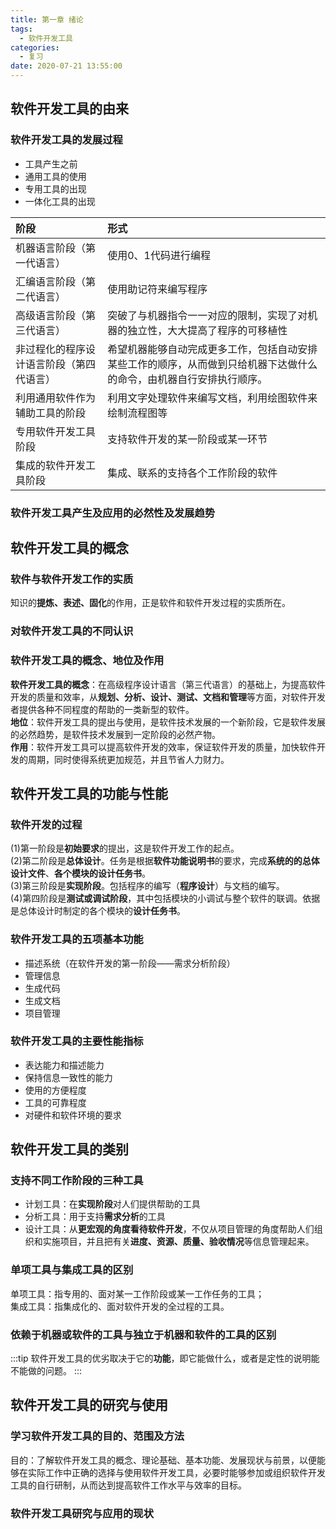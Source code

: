 ```yaml
---
title: 第一章 绪论
tags:
  - 软件开发工具
categories:
  - 复习
date: 2020-07-21 13:55:00
---
```

## 软件开发工具的由来
### 软件开发工具的发展过程
- 工具产生之前
- 通用工具的使用
- 专用工具的出现
- 一体化工具的出现

阶段|形式
:-|:-
机器语言阶段（第一代语言）|使用0、1代码进行编程
汇编语言阶段（第二代语言）|使用助记符来编写程序
高级语言阶段（第三代语言）|突破了与机器指令一一对应的限制，实现了对机器的独立性，大大提高了程序的可移植性
非过程化的程序设计语言阶段（第四代语言）|希望机器能够自动完成更多工作，包括自动安排某些工作的顺序，从而做到只给机器下达做什么的命令，由机器自行安排执行顺序。
利用通用软件作为辅助工具的阶段|利用文字处理软件来编写文档，利用绘图软件来绘制流程图等
专用软件开发工具阶段|支持软件开发的某一阶段或某一环节
集成的软件开发工具阶段|集成、联系的支持各个工作阶段的软件

### 软件开发工具产生及应用的必然性及发展趋势

## 软件开发工具的概念
### 软件与软件开发工作的实质
知识的**提炼、表述、固化**的作用，正是软件和软件开发过程的实质所在。
### 对软件开发工具的不同认识
### 软件开发工具的概念、地位及作用
**软件开发工具的概念**：在高级程序设计语言（第三代语言）的基础上，为提高软件开发的质量和效率，从**规划、分析、设计、测试、文档和管理**等方面，对软件开发者提供各种不同程度的帮助的一类新型的软件。  
**地位**：软件开发工具的提出与使用，是软件技术发展的一个新阶段，它是软件发展的必然趋势，是软件技术发展到一定阶段的必然产物。  
**作用**：软件开发工具可以提高软件开发的效率，保证软件开发的质量，加快软件开发的周期，同时使得系统更加规范，并且节省人力财力。

## 软件开发工具的功能与性能
### 软件开发的过程
(1)第一阶段是**初始要求**的提出，这是软件开发工作的起点。  
(2)第二阶段是**总体设计**。任务是根据**软件功能说明书**的要求，完成**系统的的总体设计文件**、**各个模块的设计任务书**。  
(3)第三阶段是**实现阶段**。包括程序的编写（**程序设计**）与文档的编写。  
(4)第四阶段是**测试或调试阶段**，其中包括模块的小调试与整个软件的联调。依据是总体设计时制定的各个模块的**设计任务书**。
### 软件开发工具的五项基本功能
- 描述系统（在软件开发的第一阶段——需求分析阶段）
- 管理信息
- 生成代码
- 生成文档
- 项目管理
### 软件开发工具的主要性能指标
- 表达能力和描述能力
- 保持信息一致性的能力
- 使用的方便程度
- 工具的可靠程度
- 对硬件和软件环境的要求

## 软件开发工具的类别
### 支持不同工作阶段的三种工具
- 计划工具：在**实现阶段**对人们提供帮助的工具
- 分析工具：用于支持**需求分析**的工具
- 设计工具：从**更宏观的角度看待软件开发**，不仅从项目管理的角度帮助人们组织和实施项目，并且把有关**进度、资源、质量、验收情况**等信息管理起来。
### 单项工具与集成工具的区别
单项工具：指专用的、面对某一工作阶段或某一工作任务的工具；  
集成工具：指集成化的、面对软件开发的全过程的工具。
### 依赖于机器或软件的工具与独立于机器和软件的工具的区别

:::tip
软件开发工具的优劣取决于它的**功能**，即它能做什么，或者是定性的说明能不能做的问题。
:::


## 软件开发工具的研究与使用
### 学习软件开发工具的目的、范围及方法
目的：了解软件开发工具的概念、理论基础、基本功能、发展现状与前景，以便能够在实际工作中正确的选择与使用软件开发工具，必要时能够参加或组织软件开发工具的自行研制，从而达到提高软件工作水平与效率的目标。
### 软件开发工具研究与应用的现状